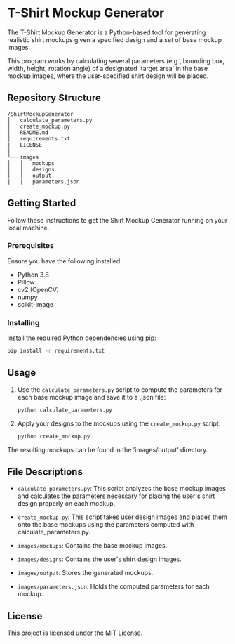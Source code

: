 # T-Shirt Mockup Generator

The T-Shirt Mockup Generator is a Python-based tool for generating realistic shirt mockups given a specified design and a set of base mockup images.

This program works by calculating several parameters (e.g., bounding box, width, height, rotation angle) of a designated 'target area' in the base mockup images, where the user-specified shirt design will be placed. 

## Repository Structure

```
/ShirtMockupGenerator
│   calculate_parameters.py
│   create_mockup.py
│   README.md
│   requirements.txt
|   LICENSE
│
└───images
│   │   mockups
│   │   designs
│   │   output
|   |   parameters.json
```

## Getting Started

Follow these instructions to get the Shirt Mockup Generator running on your local machine.

### Prerequisites

Ensure you have the following installed:

- Python 3.8
- Pillow
- cv2 (OpenCV)
- numpy
- scikit-image

### Installing

Install the required Python dependencies using pip:

```bash
pip install -r requirements.txt
```

## Usage

1. Use the `calculate_parameters.py` script to compute the parameters for each base mockup image and save it to a .json file:

   ```python
   python calculate_parameters.py
   ```

2. Apply your designs to the mockups using the `create_mockup.py` script:

   ```python
   python create_mockup.py
   ```

The resulting mockups can be found in the 'images/output' directory. 

## File Descriptions

- `calculate_parameters.py`: This script analyzes the base mockup images and calculates the parameters necessary for placing the user's shirt design properly on each mockup.

- `create_mockup.py`: This script takes user design images and places them onto the base mockups using the parameters computed with calculate_parameters.py.

- `images/mockups`: Contains the base mockup images.

- `images/designs`: Contains the user's shirt design images.

- `images/output`: Stores the generated mockups.

- `images/parameters.json`: Holds the computed parameters for each mockup.

## License

This project is licensed under the MIT License.
